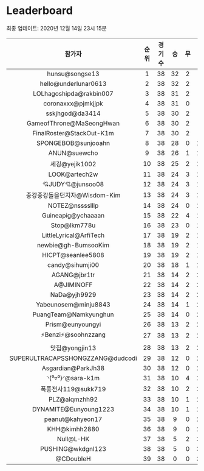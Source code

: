 # Leaderboard
최종 업데이트: 2020년 12월 14일 23시 15분




| 참가자 | 순위 | 경기수 | 승 | 무 | 패 | 승점 |
|:---:|:---:|:---:|:---:|:---:|:---:|:---:|
| hunsu@songse13 | 1 | 38 | 32 | 2 | 4 | 98 |
| hello@underlunar0613 | 2 | 38 | 32 | 2 | 4 | 98 |
| LOLhagoshipda@rakbin007 | 3 | 38 | 31 | 2 | 5 | 95 |
| coronaxxx@pjmkjjpk | 4 | 38 | 31 | 0 | 7 | 93 |
| sskjhgod@da3414 | 5 | 38 | 30 | 2 | 6 | 92 |
| GameofThrone@MaSeongHwan | 6 | 38 | 30 | 2 | 6 | 92 |
| FinalRoster@StackOut-K1m | 7 | 38 | 30 | 2 | 6 | 92 |
| SPONGEBOB@sunjooahn | 8 | 38 | 28 | 0 | 10 | 84 |
| ANUN@suewcho | 9 | 38 | 26 | 1 | 11 | 79 |
| 세깅@yejik1002 | 10 | 38 | 25 | 2 | 11 | 77 |
| LOOK@artech2w | 11 | 38 | 24 | 3 | 11 | 75 |
| 💘JUDY💘@junsoo08 | 12 | 38 | 24 | 3 | 11 | 75 |
| 종강종강돌을던지자@Wisdom-Kim | 13 | 38 | 24 | 3 | 11 | 75 |
| NOTEZ@nsssslllp | 14 | 38 | 24 | 0 | 14 | 72 |
| Guineapig@ychaaaan | 15 | 38 | 22 | 4 | 12 | 70 |
| Stop@lkm778u | 16 | 38 | 23 | 0 | 15 | 69 |
| LittleLyrical@ArfiTech | 17 | 38 | 19 | 2 | 17 | 59 |
| newbie@gh-BumsooKim | 18 | 38 | 19 | 2 | 17 | 59 |
| HICPT@seanlee5808 | 19 | 38 | 19 | 2 | 17 | 59 |
| candy@sihumji00 | 20 | 38 | 18 | 1 | 19 | 55 |
| AGANG@jbr1tr | 21 | 38 | 14 | 2 | 22 | 44 |
| A@JIMINOFF | 22 | 38 | 14 | 2 | 22 | 44 |
| NaDa@yjh9929 | 23 | 38 | 14 | 2 | 22 | 44 |
| Yabeunosem@minju8843 | 24 | 38 | 14 | 1 | 23 | 43 |
| PuangTeam@Namkyunghun | 25 | 38 | 14 | 0 | 24 | 42 |
| Prism@eunyoungyi | 26 | 38 | 13 | 2 | 23 | 41 |
| ⚡Benzi⚡@soohnzzang | 27 | 38 | 13 | 2 | 23 | 41 |
| 맛집@yongjin13 | 28 | 38 | 13 | 2 | 23 | 41 |
| SUPERULTRACAPSSHONGZZANG@dudcodi | 29 | 38 | 12 | 0 | 26 | 36 |
| Asgardian@ParkJh38 | 30 | 38 | 12 | 0 | 26 | 36 |
| ◝(⁰▿⁰)◜@sara-k1m | 31 | 38 | 10 | 4 | 24 | 34 |
| 폭풍전사119@sukk719 | 32 | 38 | 10 | 2 | 26 | 32 |
| PLZ@alqmzhh92 | 33 | 38 | 10 | 1 | 27 | 31 |
| DYNAMITE@Eunyoung1223 | 34 | 38 | 10 | 1 | 27 | 31 |
| peanut@kahyeon17 | 35 | 38 | 9 | 0 | 29 | 27 |
| KHH@kimhh2880 | 36 | 38 | 9 | 0 | 29 | 27 |
| Null@L-HK | 37 | 38 | 5 | 2 | 31 | 17 |
| PUSHING@wkdgnl123 | 38 | 38 | 5 | 0 | 33 | 15 |
| @CDoubleH | 39 | 38 | 0 | 0 | 38 | 0 |